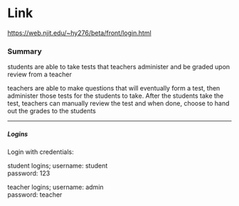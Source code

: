 # Link
https://web.njit.edu/~hy276/beta/front/login.html

### Summary 
students are able to take tests that teachers administer and be graded upon review from a teacher 

teachers are able to make questions that will eventually form a test, then administer those tests for the students to take. After the students take the test, teachers can manually review the test and when done, choose to hand out the grades to the students 

---
##### Logins

Login with credentials:


student logins; 
username: student <br>
password: 123 <br>

teacher logins; 
username: admin <br>
password: teacher
